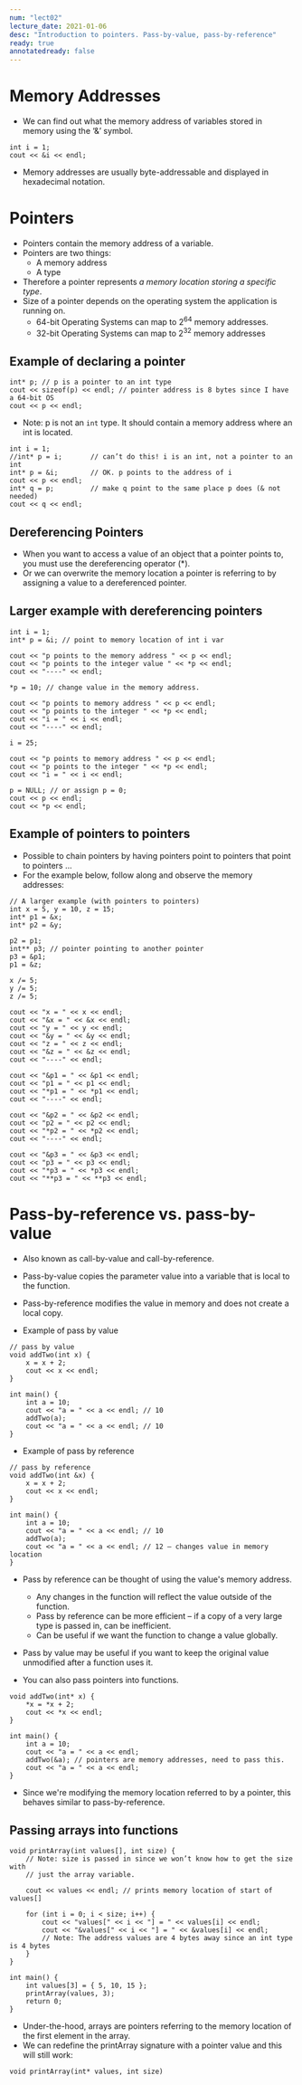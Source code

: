 ```yaml
---
num: "lect02"
lecture_date: 2021-01-06
desc: "Introduction to pointers. Pass-by-value, pass-by-reference"
ready: true
annotatedready: false
---
```

# Memory Addresses

* We can find out what the memory address of variables stored in memory using the ‘&’ symbol.

```
int i = 1;
cout << &i << endl;
```

* Memory addresses are usually byte-addressable and displayed in hexadecimal notation.

# Pointers

* Pointers contain the memory address of a variable.
* Pointers are two things:
	* A memory address
	* A type
* Therefore a pointer represents <i>a memory location storing a specific type</i>.
* Size of a pointer depends on the operating system the application is running on.
	* 64-bit Operating Systems can map to 2<sup>64</sup> memory addresses.
	* 32-bit Operating Systems can map to 2<sup>32</sup> memory addresses

## Example of declaring a pointer

```
int* p; // p is a pointer to an int type
cout << sizeof(p) << endl; // pointer address is 8 bytes since I have a 64-bit OS
cout << p << endl;
```

* Note: p is not an `int` type. It should contain a memory address where an int is located.

```
int i = 1;
//int* p = i; 		// can’t do this! i is an int, not a pointer to an int
int* p = &i; 		// OK. p points to the address of i
cout << p << endl;
int* q = p; 		// make q point to the same place p does (& not needed)
cout << q << endl;
```

## Dereferencing Pointers

* When you want to access a value of an object that a pointer points to, you must use the dereferencing operator (*).
* Or we can overwrite the memory location a pointer is referring to by assigning a value to a dereferenced pointer.

## Larger example with dereferencing pointers

```
int i = 1;
int* p = &i; // point to memory location of int i var

cout << "p points to the memory address " << p << endl;
cout << "p points to the integer value " << *p << endl;
cout << "----" << endl;

*p = 10; // change value in the memory address.

cout << "p points to memory address " << p << endl;
cout << "p points to the integer " << *p << endl;
cout << "i = " << i << endl;
cout << "----" << endl;

i = 25;

cout << "p points to memory address " << p << endl;
cout << "p points to the integer " << *p << endl;
cout << "i = " << i << endl;

p = NULL; // or assign p = 0;
cout << p << endl;
cout << *p << endl;
```

## Example of pointers to pointers

* Possible to chain pointers by having pointers point to pointers that point to pointers ...
* For the example below, follow along and observe the memory addresses:

```
// A larger example (with pointers to pointers)
int x = 5, y = 10, z = 15;
int* p1 = &x;
int* p2 = &y;

p2 = p1;
int** p3; // pointer pointing to another pointer
p3 = &p1;
p1 = &z;

x /= 5;
y /= 5;
z /= 5;

cout << "x = " << x << endl;
cout << "&x = " << &x << endl;
cout << "y = " << y << endl;
cout << "&y = " << &y << endl;
cout << "z = " << z << endl;
cout << "&z = " << &z << endl;
cout << "----" << endl;

cout << "&p1 = " << &p1 << endl;
cout << "p1 = " << p1 << endl;
cout << "*p1 = " << *p1 << endl;
cout << "----" << endl;

cout << "&p2 = " << &p2 << endl;
cout << "p2 = " << p2 << endl;
cout << "*p2 = " << *p2 << endl;
cout << "----" << endl;

cout << "&p3 = " << &p3 << endl;
cout << "p3 = " << p3 << endl;
cout << "*p3 = " << *p3 << endl;
cout << "**p3 = " << **p3 << endl;
```

# Pass-by-reference vs. pass-by-value

* Also known as call-by-value and call-by-reference.
* Pass-by-value copies the parameter value into a variable that is local to the function.
* Pass-by-reference modifies the value in memory and does not create a local copy.

* Example of pass by value

```
// pass by value
void addTwo(int x) {
	x = x + 2;
	cout << x << endl;
}

int main() {
	int a = 10;
	cout << "a = " << a << endl; // 10
	addTwo(a);
	cout << "a = " << a << endl; // 10
}
```

* Example of pass by reference

```
// pass by reference
void addTwo(int &x) {
	x = x + 2;
	cout << x << endl;
}

int main() {
	int a = 10;
	cout << "a = " << a << endl; // 10
	addTwo(a);
	cout << "a = " << a << endl; // 12 – changes value in memory location
}
```

* Pass by reference can be thought of using the value's memory address.
	* Any changes in the function will reflect the value outside of the function.
	* Pass by reference can be more efficient – if a copy of a very large type is passed in, can be inefficient.
	* Can be useful if we want the function to change a value globally.
* Pass by value may be useful if you want to keep the original value unmodified after a function uses it.

* You can also pass pointers into functions.

```
void addTwo(int* x) {
	*x = *x + 2;
	cout << *x << endl;
}

int main() {
	int a = 10;
	cout << "a = " << a << endl;
	addTwo(&a); // pointers are memory addresses, need to pass this.
	cout << "a = " << a << endl;
}
```

* Since we're modifying the memory location referred to by a pointer, this behaves similar to pass-by-reference.

## Passing arrays into functions

```
void printArray(int values[], int size) {
	// Note: size is passed in since we won’t know how to get the size with
	// just the array variable.

	cout << values << endl; // prints memory location of start of values[]

	for (int i = 0; i < size; i++) {
		cout << "values[" << i << "] = " << values[i] << endl;
		cout << "&values[" << i << "] = " << &values[i] << endl;
		// Note: The address values are 4 bytes away since an int type is 4 bytes
	}
}

int main() {
	int values[3] = { 5, 10, 15 };
	printArray(values, 3);
	return 0;
}
```

* Under-the-hood, arrays are pointers referring to the memory location of the first element in the array.
* We can redefine the printArray signature with a pointer value and this will still work:

```
void printArray(int* values, int size)
```





